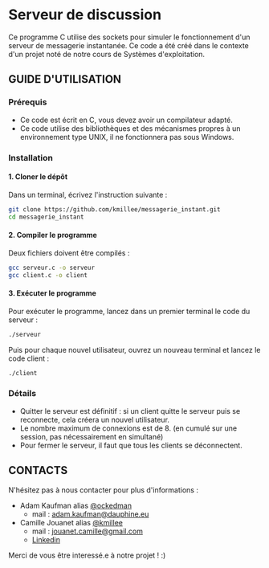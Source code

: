 # Serveur de discussion
Ce programme C utilise des sockets pour simuler le fonctionnement d'un serveur de messagerie instantanée. 
Ce code a été créé dans le contexte d'un projet noté de notre cours de Systèmes d'exploitation.

## GUIDE D'UTILISATION

### Prérequis
* Ce code est écrit en C, vous devez avoir un compilateur adapté.
* Ce code utilise des bibliothèques et des mécanismes propres à un environnement type UNIX, il ne fonctionnera pas sous Windows.

### Installation

#### 1. Cloner le dépôt
Dans un terminal, écrivez l'instruction suivante :
```sh
git clone https://github.com/kmillee/messagerie_instant.git 
cd messagerie_instant
```
#### 2. Compiler le programme
Deux fichiers doivent être compilés :
```sh
gcc serveur.c -o serveur
gcc client.c -o client
```
#### 3. Exécuter le programme
Pour exécuter le programme, lancez dans un premier terminal le code du serveur :
```sh
./serveur
```
Puis pour chaque nouvel utilisateur, ouvrez un nouveau terminal et lancez le code client :
```sh
./client
```
### Détails
* Quitter le serveur est définitif : si un client quitte le serveur puis se reconnecte, cela créera un nouvel utilisateur.
* Le nombre maximum de connexions est de 8. (en cumulé sur une session, pas nécessairement en simultané)
* Pour fermer le serveur, il faut que tous les clients se déconnectent.

## CONTACTS
N'hésitez pas à nous contacter pour plus d'informations :
* Adam Kaufman alias [@ockedman](https://github.com/ockedman)
  * mail : adam.kaufman@dauphine.eu
* Camille Jouanet alias [@kmillee](https://github.com/kmillee)
  * mail : jouanet.camille@gmail.com
  * [Linkedin](https://fr.linkedin.com/in/camillejouanet)

Merci de vous être interessé.e à notre projet ! :)
